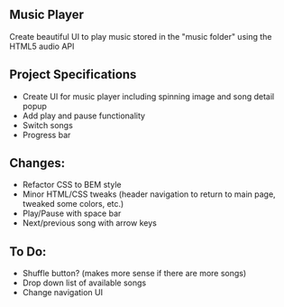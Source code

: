 ## Music Player

Create beautiful UI to play music stored in the "music folder" using the HTML5 audio API

## Project Specifications

- Create UI for music player including spinning image and song detail popup
- Add play and pause functionality
- Switch songs
- Progress bar

## Changes:
- Refactor CSS to BEM style
- Minor HTML/CSS tweaks (header navigation to return to main page, tweaked some colors, etc.)
- Play/Pause with space bar
- Next/previous song with arrow keys

## To Do:
- Shuffle button? (makes more sense if there are more songs)
- Drop down list of available songs
- Change navigation UI